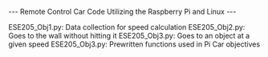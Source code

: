--- Remote Control Car Code Utilizing the Raspberry Pi and Linux ---

ESE205_Obj1.py: Data collection for speed calculation
ESE205_Obj2.py: Goes to the wall without hitting it
ESE205_Obj3.py: Goes to an object at a given speed
ESE205_Obj3.py: Prewritten functions used in Pi Car objectives
